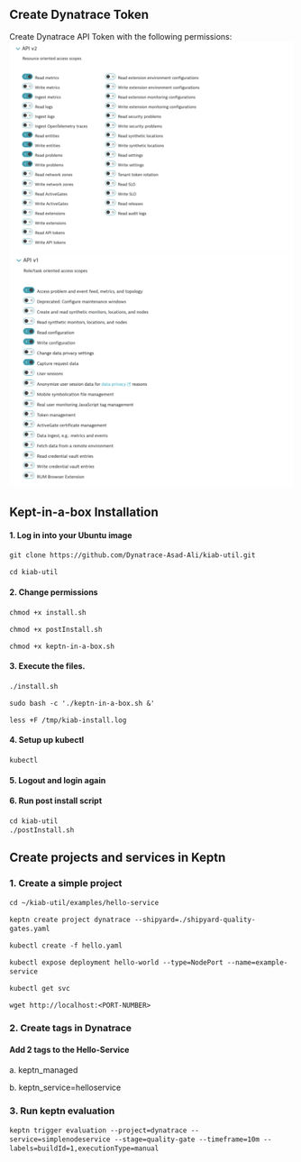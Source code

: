 ## Create Dynatrace Token
Create Dynatrace API Token with the following permissions:
![Image of API V2](https://github.com/Dynatrace-Asad-Ali/keptn-in-a-box/blob/master/images/APIV2.png)
![Image of API V1](https://github.com/Dynatrace-Asad-Ali/keptn-in-a-box/blob/master/images/APIV1.png)

## Kept-in-a-box Installation
#### 1. Log in into  your Ubuntu image
```$xslt
git clone https://github.com/Dynatrace-Asad-Ali/kiab-util.git
```
```$xslt
cd kiab-util
```

#### 2. Change permissions

```$xslt
chmod +x install.sh
```

```$xslt
chmod +x postInstall.sh
```
```$xslt
chmod +x keptn-in-a-box.sh
```

#### 3. Execute the files.
```$xslt
./install.sh
```

```$xslt
sudo bash -c './keptn-in-a-box.sh &'
```
```$xslt
less +F /tmp/kiab-install.log
```

#### 4. Setup up kubectl
```$xslt
kubectl
```

#### 5. Logout and login again

#### 6. Run post install script
```$xslt
cd kiab-util
./postInstall.sh
```

## Create projects and services in Keptn

### 1. Create a simple project
```$xslt
cd ~/kiab-util/examples/hello-service
```

```$xslt
keptn create project dynatrace --shipyard=./shipyard-quality-gates.yaml
```

```$xslt
kubectl create -f hello.yaml
```

```$xslt
kubectl expose deployment hello-world --type=NodePort --name=example-service
```
```$xslt
kubectl get svc
```
```$xslt
wget http://localhost:<PORT-NUMBER>
```

### 2. Create tags in Dynatrace
#### Add 2 tags to the Hello-Service
a. keptn_managed

b. keptn_service=helloservice

### 3. Run keptn evaluation
```$xslt
keptn trigger evaluation --project=dynatrace --service=simplenodeservice --stage=quality-gate --timeframe=10m --labels=buildId=1,executionType=manual
```
